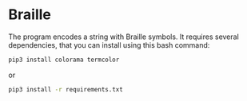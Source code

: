 # Braille
The program encodes a string with Braille symbols.
It requires several dependencies, that you can install using this bash command:
```bash
pip3 install colorama termcolor
```
or<br>
```bash
pip3 install -r requirements.txt
```